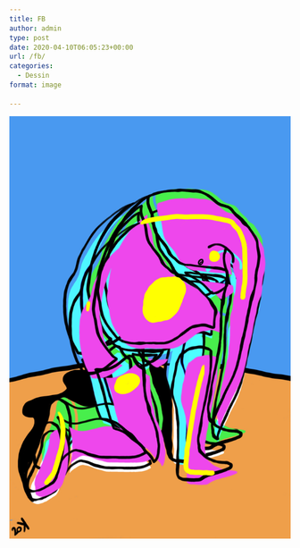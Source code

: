 ```yaml
---
title: FB
author: admin
type: post
date: 2020-04-10T06:05:23+00:00
url: /fb/
categories:
  - Dessin
format: image

---
```

![FB](./img_0011.jpg)